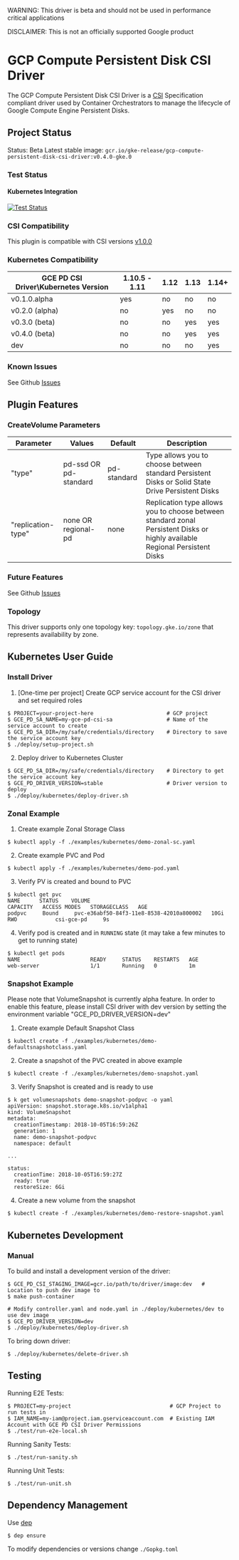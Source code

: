 WARNING: This driver is beta and should not be used in performance critical applications

DISCLAIMER: This is not an officially supported Google product

# GCP Compute Persistent Disk CSI Driver

The GCP Compute Persistent Disk CSI Driver is a
[CSI](https://github.com/container-storage-interface/spec/blob/master/spec.md)
Specification compliant driver used by Container Orchestrators to manage the
lifecycle of Google Compute Engine Persistent Disks.

## Project Status
Status: Beta
Latest stable image: `gcr.io/gke-release/gcp-compute-persistent-disk-csi-driver:v0.4.0-gke.0`

### Test Status

#### Kubernetes Integration

[<img alt="Test Status" src="https://testgrid.k8s.io/q/summary/sig-gcp-compute-persistent-disk-csi-driver/Kubernetes%20Master%20Driver%20Stable/tests_status" />](https://testgrid.k8s.io/sig-gcp-compute-persistent-disk-csi-driver#Kubernetes%20Master%20Driver%20Stable)

### CSI Compatibility

This plugin is compatible with CSI versions [v1.0.0](https://github.com/container-storage-interface/spec/blob/v1.0.0/spec.md)

### Kubernetes Compatibility

| GCE PD CSI Driver\Kubernetes Version | 1.10.5 - 1.11 | 1.12 | 1.13 | 1.14+
|--------------------------------------|---------------|------|------|------|
| v0.1.0.alpha                         | yes           | no   | no   | no   |
| v0.2.0 (alpha)                       | no            | yes  | no   | no   |
| v0.3.0 (beta)                        | no            | no   | yes  | yes  |
| v0.4.0 (beta)                        | no            | no   | yes  | yes  |
| dev                                  | no            | no   | no   | yes  |

### Known Issues

See Github [Issues](https://github.com/kubernetes-sigs/gcp-compute-persistent-disk-csi-driver/issues)

## Plugin Features

### CreateVolume Parameters

| Parameter          | Values               | Default     | Description                                                                                                                 |
|--------------------|----------------------|-------------|-----------------------------------------------------------------------------------------------------------------------------|
| "type"             | pd-ssd OR pd-standard | pd-standard | Type allows you to choose between standard Persistent Disks  or Solid State Drive Persistent Disks                          |
| "replication-type" | none OR regional-pd   | none        | Replication type allows you to choose between standard zonal Persistent Disks or highly available Regional Persistent Disks |

### Future Features

See Github [Issues](https://github.com/kubernetes-sigs/gcp-compute-persistent-disk-csi-driver/issues)

### Topology

This driver supports only one topology key:
`topology.gke.io/zone`
that represents availability by zone.

## Kubernetes User Guide

### Install Driver

1. [One-time per project] Create GCP service account for the CSI driver and set required roles
```
$ PROJECT=your-project-here                       # GCP project
$ GCE_PD_SA_NAME=my-gce-pd-csi-sa                 # Name of the service account to create
$ GCE_PD_SA_DIR=/my/safe/credentials/directory    # Directory to save the service account key
$ ./deploy/setup-project.sh
```

2. Deploy driver to Kubernetes Cluster
```
$ GCE_PD_SA_DIR=/my/safe/credentials/directory    # Directory to get the service account key
$ GCE_PD_DRIVER_VERSION=stable                    # Driver version to deploy
$ ./deploy/kubernetes/deploy-driver.sh
```

### Zonal Example

1. Create example Zonal Storage Class
```
$ kubectl apply -f ./examples/kubernetes/demo-zonal-sc.yaml
```

2. Create example PVC and Pod
```
$ kubectl apply -f ./examples/kubernetes/demo-pod.yaml
```

3. Verify PV is created and bound to PVC
```
$ kubectl get pvc
NAME      STATUS    VOLUME                                     CAPACITY   ACCESS MODES   STORAGECLASS   AGE
podpvc     Bound     pvc-e36abf50-84f3-11e8-8538-42010a800002   10Gi       RWO            csi-gce-pd     9s
```

4. Verify pod is created and in `RUNNING` state (it may take a few minutes to get to running state)
```
$ kubectl get pods
NAME                      READY     STATUS    RESTARTS   AGE
web-server                1/1       Running   0          1m
```

### Snapshot Example

Please note that VolumeSnapshot is currently alpha feature. In order to enable this feature, please install CSI driver with
dev version by setting the environment variable "GCE_PD_DRIVER_VERSION=dev"
1. Create example Default Snapshot Class
```
$ kubectl create -f ./examples/kubernetes/demo-defaultsnapshotclass.yaml
```
2. Create a snapshot of the PVC created in above example
```
$ kubectl create -f ./examples/kubernetes/demo-snapshot.yaml
```
3. Verify Snapshot is created and is ready to use
```
$ k get volumesnapshots demo-snapshot-podpvc -o yaml
apiVersion: snapshot.storage.k8s.io/v1alpha1
kind: VolumeSnapshot
metadata:
  creationTimestamp: 2018-10-05T16:59:26Z
  generation: 1
  name: demo-snapshot-podpvc
  namespace: default

...

status:
  creationTime: 2018-10-05T16:59:27Z
  ready: true
  restoreSize: 6Gi

```
4. Create a new volume from the snapshot
```
$ kubectl create -f ./examples/kubernetes/demo-restore-snapshot.yaml
```

## Kubernetes Development

### Manual

To build and install a development version of the driver:
```
$ GCE_PD_CSI_STAGING_IMAGE=gcr.io/path/to/driver/image:dev   # Location to push dev image to
$ make push-container

# Modify controller.yaml and node.yaml in ./deploy/kubernetes/dev to use dev image
$ GCE_PD_DRIVER_VERSION=dev
$ ./deploy/kubernetes/deploy-driver.sh
```

To bring down driver:
```
$ ./deploy/kubernetes/delete-driver.sh
```

## Testing

Running E2E Tests:
```
$ PROJECT=my-project                               # GCP Project to run tests in
$ IAM_NAME=my-iam@project.iam.gserviceaccount.com  # Existing IAM Account with GCE PD CSI Driver Permissions
$ ./test/run-e2e-local.sh
```

Running Sanity Tests:
```
$ ./test/run-sanity.sh
```

Running Unit Tests:
```
$ ./test/run-unit.sh
```

## Dependency Management

Use [dep](https://github.com/golang/dep)
```
$ dep ensure
```

To modify dependencies or versions change `./Gopkg.toml`

